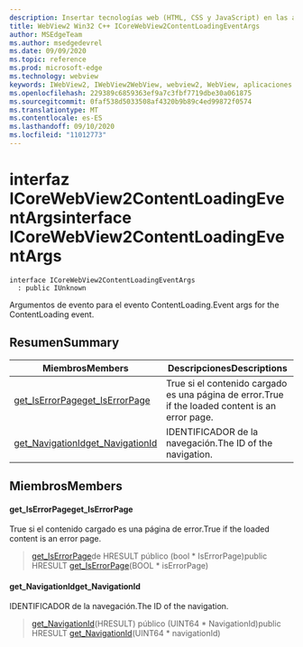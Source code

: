 ```yaml
---
description: Insertar tecnologías web (HTML, CSS y JavaScript) en las aplicaciones nativas con el control Microsoft Edge WebView2
title: WebView2 Win32 C++ ICoreWebView2ContentLoadingEventArgs
author: MSEdgeTeam
ms.author: msedgedevrel
ms.date: 09/09/2020
ms.topic: reference
ms.prod: microsoft-edge
ms.technology: webview
keywords: IWebView2, IWebView2WebView, webview2, WebView, aplicaciones Win32, Win32, Edge, ICoreWebView2, ICoreWebView2Controller, control de explorador, HTML Edge, ICoreWebView2ContentLoadingEventArgs
ms.openlocfilehash: 229389c6859363ef9a7c3fbf7719dbe30a061875
ms.sourcegitcommit: 0faf538d5033508af4320b9b89c4ed99872f0574
ms.translationtype: MT
ms.contentlocale: es-ES
ms.lasthandoff: 09/10/2020
ms.locfileid: "11012773"
---
```

# <span data-ttu-id="43467-104">interfaz ICoreWebView2ContentLoadingEventArgs</span><span class="sxs-lookup"><span data-stu-id="43467-104">interface ICoreWebView2ContentLoadingEventArgs</span></span> 

```
interface ICoreWebView2ContentLoadingEventArgs
  : public IUnknown
```

<span data-ttu-id="43467-105">Argumentos de evento para el evento ContentLoading.</span><span class="sxs-lookup"><span data-stu-id="43467-105">Event args for the ContentLoading event.</span></span>

## <span data-ttu-id="43467-106">Resumen</span><span class="sxs-lookup"><span data-stu-id="43467-106">Summary</span></span>

 <span data-ttu-id="43467-107">Miembros</span><span class="sxs-lookup"><span data-stu-id="43467-107">Members</span></span>                        | <span data-ttu-id="43467-108">Descripciones</span><span class="sxs-lookup"><span data-stu-id="43467-108">Descriptions</span></span>
--------------------------------|---------------------------------------------
[<span data-ttu-id="43467-109">get_IsErrorPage</span><span class="sxs-lookup"><span data-stu-id="43467-109">get_IsErrorPage</span></span>](#get_iserrorpage) | <span data-ttu-id="43467-110">True si el contenido cargado es una página de error.</span><span class="sxs-lookup"><span data-stu-id="43467-110">True if the loaded content is an error page.</span></span>
[<span data-ttu-id="43467-111">get_NavigationId</span><span class="sxs-lookup"><span data-stu-id="43467-111">get_NavigationId</span></span>](#get_navigationid) | <span data-ttu-id="43467-112">IDENTIFICADOR de la navegación.</span><span class="sxs-lookup"><span data-stu-id="43467-112">The ID of the navigation.</span></span>

## <span data-ttu-id="43467-113">Miembros</span><span class="sxs-lookup"><span data-stu-id="43467-113">Members</span></span>

#### <span data-ttu-id="43467-114">get_IsErrorPage</span><span class="sxs-lookup"><span data-stu-id="43467-114">get_IsErrorPage</span></span> 

<span data-ttu-id="43467-115">True si el contenido cargado es una página de error.</span><span class="sxs-lookup"><span data-stu-id="43467-115">True if the loaded content is an error page.</span></span>

> <span data-ttu-id="43467-116">[get_IsErrorPage](#get_iserrorpage)de HRESULT público (bool \* IsErrorPage)</span><span class="sxs-lookup"><span data-stu-id="43467-116">public HRESULT [get_IsErrorPage](#get_iserrorpage)(BOOL \* isErrorPage)</span></span>

#### <span data-ttu-id="43467-117">get_NavigationId</span><span class="sxs-lookup"><span data-stu-id="43467-117">get_NavigationId</span></span> 

<span data-ttu-id="43467-118">IDENTIFICADOR de la navegación.</span><span class="sxs-lookup"><span data-stu-id="43467-118">The ID of the navigation.</span></span>

> <span data-ttu-id="43467-119">[get_NavigationId](#get_navigationid)(HRESULT) público (UINT64 \* NavigationId)</span><span class="sxs-lookup"><span data-stu-id="43467-119">public HRESULT [get_NavigationId](#get_navigationid)(UINT64 \* navigationId)</span></span>

